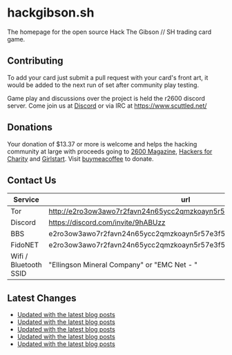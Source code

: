 # hackgibson.sh
The homepage for the open source Hack The Gibson // SH trading card game.


## Contributing

To add your card just submit a pull request with your card's front art, it would be added to the next run of set after community play testing.

Game play and discussions over the project is held the r2600 discord server. Come join us at [Discord](https://discord.com/invite/9hABUzz) or via IRC at https://www.scuttled.net/


## Donations

Your donation of $13.37 or more is welcome and helps the hacking community at large with proceeds going to [2600 Magazine](https://2600.com/), [Hackers for Charity](https://hackersforcharity.org) and [Girlstart](https://girlstart.org).  Visit [buymeacoffee](https://www.buymeacoffee.com/hackgibson.sh) to donate.


## Contact Us

Service | url
-|-
Tor | http://e2ro3ow3awo7r2favn24n65ycc2qmzkoayn5r57e3f56nvjwdcgg32ad.onion
Discord | https://discord.com/invite/9hABUzz
BBS | e2ro3ow3awo7r2favn24n65ycc2qmzkoayn5r57e3f56nvjwdcgg32ad.onion:23
FidoNET | e2ro3ow3awo7r2favn24n65ycc2qmzkoayn5r57e3f56nvjwdcgg32ad.onion:24554
Wifi / Bluetooth SSID | "Ellingson Mineral Company" or "EMC Net - <fidonet address>"

## Latest Changes
<!-- BLOG-POST-LIST:START -->
- [Updated with the latest blog posts](https://github.com/DFW2600/hackgibson.sh/commit/7d2e7eed813968eff9fbe58b18376131a74aa643)
- [Updated with the latest blog posts](https://github.com/DFW2600/hackgibson.sh/commit/58f3fd6c13947093a68a18df9ebf6fd5a51252e6)
- [Updated with the latest blog posts](https://github.com/DFW2600/hackgibson.sh/commit/e13a28222039bef2afcc9b15fa7fa32442f591aa)
- [Updated with the latest blog posts](https://github.com/DFW2600/hackgibson.sh/commit/c19823089ee9820ade56882d9fc47ced6b321fc6)
- [Updated with the latest blog posts](https://github.com/DFW2600/hackgibson.sh/commit/4c7505c5125a75d9daa0e549a6bd57a41305a7ae)
<!-- BLOG-POST-LIST:END -->
